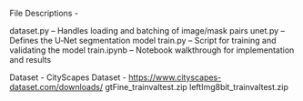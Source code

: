 File Descriptions - 

dataset.py – Handles loading and batching of image/mask pairs
unet.py – Defines the U‑Net segmentation model
train.py – Script for training and validating the model
train.ipynb – Notebook walkthrough for implementation and results

Dataset - 
CityScapes Dataset - https://www.cityscapes-dataset.com/downloads/
  gtFine_trainvaltest.zip
  leftImg8bit_trainvaltest.zip

